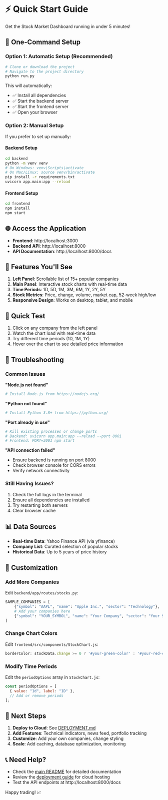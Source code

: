 # ⚡ Quick Start Guide

Get the Stock Market Dashboard running in under 5 minutes!

## 🚀 One-Command Setup

### Option 1: Automatic Setup (Recommended)

```bash
# Clone or download the project
# Navigate to the project directory
python run.py
```

This will automatically:

- ✅ Install all dependencies
- ✅ Start the backend server
- ✅ Start the frontend server
- ✅ Open your browser

### Option 2: Manual Setup

If you prefer to set up manually:

#### Backend Setup

```bash
cd backend
python -m venv venv
# On Windows: venv\Scripts\activate
# On Mac/Linux: source venv/bin/activate
pip install -r requirements.txt
uvicorn app.main:app --reload
```

#### Frontend Setup

```bash
cd frontend
npm install
npm start
```

## 🌐 Access the Application

- **Frontend**: http://localhost:3000
- **Backend API**: http://localhost:8000
- **API Documentation**: http://localhost:8000/docs

## 📱 Features You'll See

1. **Left Panel**: Scrollable list of 15+ popular companies
2. **Main Panel**: Interactive stock charts with real-time data
3. **Time Periods**: 1D, 5D, 1M, 3M, 6M, 1Y, 2Y, 5Y
4. **Stock Metrics**: Price, change, volume, market cap, 52-week high/low
5. **Responsive Design**: Works on desktop, tablet, and mobile

## 🎯 Quick Test

1. Click on any company from the left panel
2. Watch the chart load with real-time data
3. Try different time periods (1D, 1M, 1Y)
4. Hover over the chart to see detailed price information

## 🔧 Troubleshooting

### Common Issues

**"Node.js not found"**

```bash
# Install Node.js from https://nodejs.org/
```

**"Python not found"**

```bash
# Install Python 3.8+ from https://python.org/
```

**"Port already in use"**

```bash
# Kill existing processes or change ports
# Backend: uvicorn app.main:app --reload --port 8001
# Frontend: PORT=3001 npm start
```

**"API connection failed"**

- Ensure backend is running on port 8000
- Check browser console for CORS errors
- Verify network connectivity

### Still Having Issues?

1. Check the full logs in the terminal
2. Ensure all dependencies are installed
3. Try restarting both servers
4. Clear browser cache

## 📊 Data Sources

- **Real-time Data**: Yahoo Finance API (via yfinance)
- **Company List**: Curated selection of popular stocks
- **Historical Data**: Up to 5 years of price history

## 🎨 Customization

### Add More Companies

Edit `backend/app/routes/stocks.py`:

```python
SAMPLE_COMPANIES = [
    {"symbol": "AAPL", "name": "Apple Inc.", "sector": "Technology"},
    # Add your companies here
    {"symbol": "YOUR_SYMBOL", "name": "Your Company", "sector": "Your Sector"},
]
```

### Change Chart Colors

Edit `frontend/src/components/StockChart.js`:

```javascript
borderColor: stockData.change >= 0 ? '#your-green-color' : '#your-red-color',
```

### Modify Time Periods

Edit the `periodOptions` array in `StockChart.js`:

```javascript
const periodOptions = [
  { value: "1d", label: "1D" },
  // Add or remove periods
];
```

## 🚀 Next Steps

1. **Deploy to Cloud**: See [DEPLOYMENT.md](DEPLOYMENT.md)
2. **Add Features**: Technical indicators, news feed, portfolio tracking
3. **Customize**: Add your own companies, change styling
4. **Scale**: Add caching, database optimization, monitoring

## 📞 Need Help?

- Check the [main README](README.md) for detailed documentation
- Review the [deployment guide](DEPLOYMENT.md) for cloud hosting
- Test the API endpoints at http://localhost:8000/docs

Happy trading! 📈
